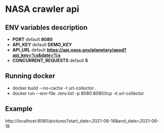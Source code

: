 # NASA crawler api

## ENV variables description

- **PORT** default **8080**
- **API_KEY** default **DEMO_KEY**
- **API_URL** default **https://api.nasa.gov/planetary/apod?api_key=%s&date=%s**
- **CONCURRENT_REQUESTS** default **5**

## Running docker

- docker build --no-cache -t url-collector .
- docker run --env-file ./env.list -p 8080:8080/tcp -it url-collector

## Example

http://localhost:8080/pictures?start_date=2021-06-16&end_date=2021-06-18
